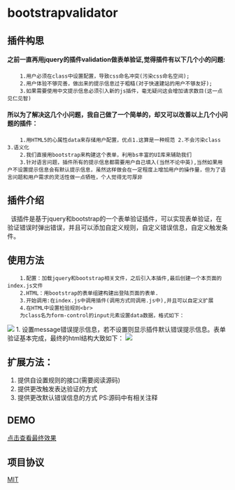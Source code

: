 ﻿# bootstrapvalidator
## 插件构思
#### 之前一直再用jquery的插件validation做表单验证,觉得插件有以下几个小的问题:<br>
		1.用户必须在class中设置配置，导致css命名冲突(污染css命名空间);
		2.用户体验不够完善，做出来的提示信息过于粗糙(对于快速建站的用户不够友好);
		3.如果需要使用中文提示信息必须引入新的js插件，毫无疑问这会增加请求数目(这一点见仁见智)
#### 所以为了解决这几个小问题，我自己做了一个简单的，却又可以改善以上几个小问题的插件：
		1.用HTML5的心属性data来存储用户配置，优点1.这算是一种规范 2.不会污染class 3.语义化
		2.我们直接用bootstrap来构建这个表单，利用bs丰富的UI库来辅助我们
		3.针对语言问题，插件所有的提示信息都需要用户自己填入(当然不论中英),当然如果用户不设置提示信息会有默认提示信息，虽然这样做会在一定程度上增加用户的操作量，但为了语言问题和用户需求的灵活性做一点牺牲，个人觉得无可厚非
## 插件介绍
    该插件是基于jquery和bootstrap的一个表单验证插件，可以实现表单验证，在验证错误时弹出错误，并且可以添加自定义规则，自定义错误信息，自定义触发条件。
## 使用方法
		1.配置：加载jquery和bootstrap相关文件，之后引入本插件,最后创建一个本页面的index.js文件
		2.HTML：用bootstrap的表单组建构建出登陆页面的表单.
		3.开始调用:在index.js中调用插件(调用方式同调用.js中),并且可以自定义扩展
		4.在HTML中设置检验规则<br>
		为class名为form-control的input元素设置data数据，格式如下：
![](http://coderzzp.github.io/demo/表单验证/说明1.jpg)
		1. 设置message错误提示信息，若不设置则显示插件默认错误提示信息。表单验证基本完成，最终的html结构大致如下：
![](http://coderzzp.github.io/demo/表单验证/说明2.jpg)
## 扩展方法：
 1. 提供自设置规则的接口(需要阅读源码)
 2. 提供更改触发表达验证的方式
 3. 提供更改默认错误信息的方式
 PS:源码中有相关注释<br/>
## DEMO
[点击查看最终效果](http://coderzzp.github.io/demo/表单验证/表单验证页面.html)	
## 项目协议
[MIT](https://opensource.org/licenses/MIT)